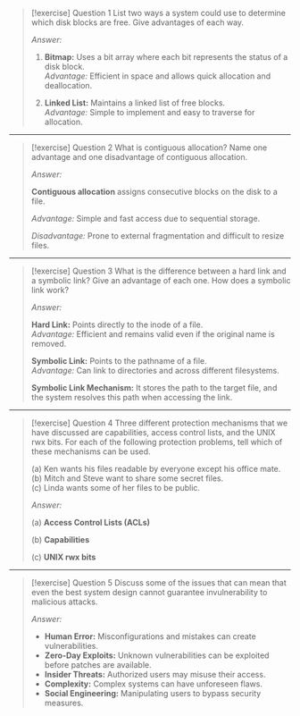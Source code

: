 > [!exercise] Question 1
> List two ways a system could use to determine which disk blocks are free. Give advantages of each way.
>
> *Answer:*
> 
> 1. **Bitmap:** Uses a bit array where each bit represents the status of a disk block.  
>    *Advantage:* Efficient in space and allows quick allocation and deallocation.
> 
> 2. **Linked List:** Maintains a linked list of free blocks.  
>    *Advantage:* Simple to implement and easy to traverse for allocation.

---

> [!exercise] Question 2
> What is contiguous allocation? Name one advantage and one disadvantage of contiguous allocation.
>
> *Answer:*
> 
> **Contiguous allocation** assigns consecutive blocks on the disk to a file.
> 
> *Advantage:* Simple and fast access due to sequential storage.
> 
> *Disadvantage:* Prone to external fragmentation and difficult to resize files.

---

> [!exercise] Question 3
> What is the difference between a hard link and a symbolic link? Give an advantage of each one. How does a symbolic link work?
>
> *Answer:*
> 
> **Hard Link:** Points directly to the inode of a file.  
> *Advantage:* Efficient and remains valid even if the original name is removed.
> 
> **Symbolic Link:** Points to the pathname of a file.  
> *Advantage:* Can link to directories and across different filesystems.
> 
> **Symbolic Link Mechanism:** It stores the path to the target file, and the system resolves this path when accessing the link.

---

> [!exercise] Question 4
> Three different protection mechanisms that we have discussed are capabilities, access control lists, and the UNIX rwx bits. For each of the following protection problems, tell which of these mechanisms can be used.
>
> (a) Ken wants his files readable by everyone except his office mate.  
> (b) Mitch and Steve want to share some secret files.  
> (c) Linda wants some of her files to be public.
>
> *Answer:*
> 
> (a) **Access Control Lists (ACLs)**
> 
> (b) **Capabilities**
> 
> (c) **UNIX rwx bits**

---

> [!exercise] Question 5
> Discuss some of the issues that can mean that even the best system design cannot guarantee invulnerability to malicious attacks.
>
> *Answer:*
> 
> - **Human Error:** Misconfigurations and mistakes can create vulnerabilities.
> - **Zero-Day Exploits:** Unknown vulnerabilities can be exploited before patches are available.
> - **Insider Threats:** Authorized users may misuse their access.
> - **Complexity:** Complex systems can have unforeseen flaws.
> - **Social Engineering:** Manipulating users to bypass security measures.